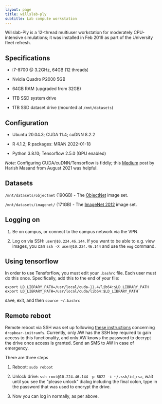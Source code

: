 ```yaml
---
layout: page
title: willslab-ply
subtitle: Lab compute workstation
---
```


Willslab-Ply is a 12-thread multiuser workstation for moderately CPU-intensive simulations; it was installed in Feb 2019 as part of the University fleet refresh.


## Specifications

- i7-8700 @ 3.2GHz, 64GB (12 threads)

- Nvidia Quadro P2000 5GB 

- 64GB RAM (upgraded from 32GB)

- 1TB SSD system drive

- 1TB SSD dataset drive (mounted at `/mnt/datasets`)


## Configuration

- Ubuntu 20.04.3; CUDA 11.4; cuDNN 8.2.2

- R 4.1.2; R packages: MRAN 2022-01-18

- Python 3.8.10; Tensorflow 2.5.0 (GPU enabled)

_Note:_ Configuring CUDA/cuDNN/Tensorflow is fiddly; this [Medium](https://medium.com/@harishmasand/installing-tensorflow-with-gpu-cuda-and-cudnn-in-ubuntu-20-04-ab2208c06c4a) post by Harish Masand from August 2021 was helpful.


## Datasets

`/mnt/datasets/objectnet` (190GB) - The [ObjectNet](https://objectnet.dev/) image set.

`/mnt/datasets/imagenet/` (171GB) - The [ImageNet 2012](https://image-net.org/challenges/LSVRC/index.php) image set. 

## Logging on

1. Be on campus, or connect to the campus network via the VPN.

2. Log on via SSH: `user@10.224.46.144`. If you want to be able to e.g. view images, you can `ssh -X user@10.224.46.144` and use the `eog` command.

## Using tensorflow

In order to use Tensforflow, you must edit your `.bashrc` file. Each user must do this once. Specifically, add this to the end of your file:

```
export LD_LIBRARY_PATH=/usr/local/cuda-11.4/lib64:$LD_LIBRARY_PATH
export LD_LIBRARY_PATH=/usr/local/cuda/lib64:$LD_LIBRARY_PATH
```

save, exit, and then `source ~/.bashrc`

## Remote reboot

Remote reboot via SSH was set up following [these instructions](https://freundschafter.com/research/how-to-create-and-open-an-encrypted-ubuntu-linux-18-04-server-with-dropbear-through-ssh/) concerning `dropbear-initramfs`. Currently, only AW has the SSH key required to gain access to this functionality, and only AW knows the password to decrypt the drive once access is granted. Send an SMS to AW in case of emergency. 

There are three steps

1. Reboot: `sudo reboot`

2. Unlock drive: `ssh root@10.224.46.144 -p 8022 -i ~/.ssh/id_rsa`, wait until you see the "please unlock" dialog including the final colon, type in the password that was used to encrypt the drive. 

3. Now you can log in normally, as per above.

